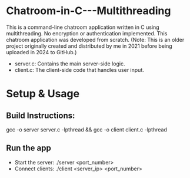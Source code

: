 # Chatroom-in-C---Multithreading
This is a command-line chatroom application written in C using multithreading. No encryption or authentication implemented.
This chatroom application was developed from scratch. (Note: This is an older project originally created and distributed by me in 2021 before being uploaded in 2024 to GitHub.)

- server.c: Contains the main server-side logic.
- client.c: The client-side code that handles user input.

# Setup & Usage

## Build Instructions:
gcc -o server server.c -lpthread && gcc -o client client.c -lpthread

## Run the app
- Start the server: ./server <port_number> 
- Connect clients: ./client <server_ip> <username> <port_number>
